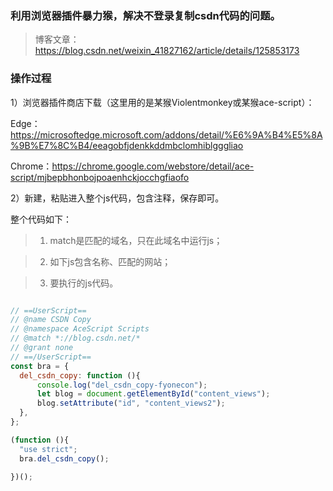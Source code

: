 ### 利用浏览器插件暴力猴，解决不登录复制csdn代码的问题。

> 博客文章：https://blog.csdn.net/weixin_41827162/article/details/125853173

### 操作过程
1）浏览器插件商店下载（这里用的是某猴Violentmonkey或某猴ace-script）：

Edge：https://microsoftedge.microsoft.com/addons/detail/%E6%9A%B4%E5%8A%9B%E7%8C%B4/eeagobfjdenkkddmbclomhiblgggliao

Chrome：https://chrome.google.com/webstore/detail/ace-script/mjbepbhonbojpoaenhckjocchgfiaofo

2）新建，粘贴进入整个js代码，包含注释，保存即可。

整个代码如下：

> 1. match是匹配的域名，只在此域名中运行js；

> 2. 如下js包含名称、匹配的网站；

> 3. 要执行的js代码。

```javascript

// ==UserScript==
// @name CSDN Copy
// @namespace AceScript Scripts
// @match *://blog.csdn.net/*
// @grant none
// ==/UserScript==
const bra = {
  del_csdn_copy: function (){
      console.log("del_csdn_copy-fyonecon");
      let blog = document.getElementById("content_views");
      blog.setAttribute("id", "content_views2");
  },
};

(function (){
  "use strict";
  bra.del_csdn_copy();

})();

```

